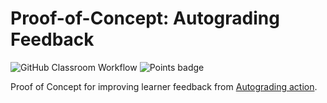 # Proof-of-Concept: Autograding Feedback

![GitHub Classroom Workflow](../../workflows/GitHub%20Classroom%20Workflow/badge.svg) ![Points badge](../../blob/badges/.github/badges/points.svg)

Proof of Concept for improving learner feedback from [Autograding action](https://github.com/education/autograding).
